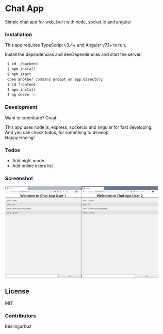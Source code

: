 # Chat App 
Simple chat app for web, built with node, socket.io and angular

### Installation
This app requires TypeScript v3.4+ and Angular v7.1+ to run.

Install the dependencies and devDependencies and start the server.

```sh
 $ cd ./backend
 $ npm install 
 $ npm start
 open another command prompt on app directory
 $ cd frontend
 $ npm install
 $ ng serve -o 
```

### Development

Want to contribute? Great!

This app uses node.js, express, socket.io and angular for fast developing. <br>
And you can check todos, for something to develop.<br>
Happy Hacing!

### Todos

- Add night mode
- Add online users list

### Screenshot

![](readme.png)

License
----

MIT

### Contributors

besimgurbuz <br>
